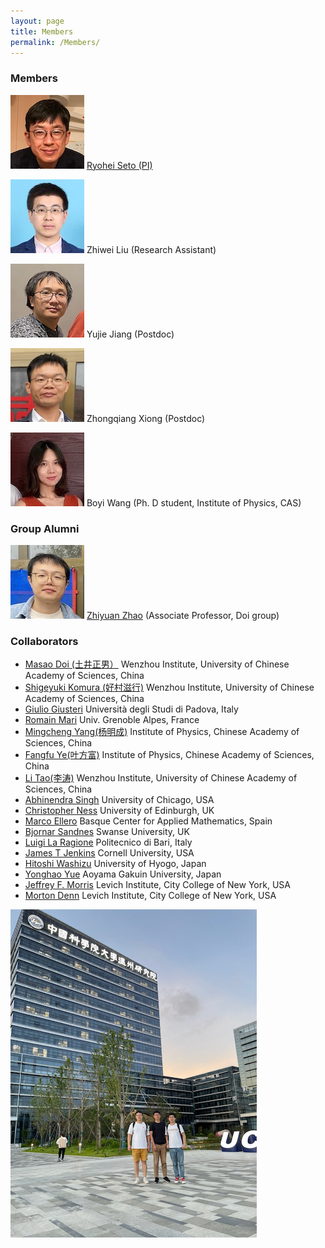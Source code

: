```yaml
---
layout: page
title: Members
permalink: /Members/
---
```


### Members

![Seto](/assets/img/Seto2.jpeg) [Ryohei Seto (PI)](99myprofile.md)

![Zhiwei](/assets/img/Zhiwei.jpeg)
Zhiwei Liu (Research Assistant)

![Yujie](/assets/img/Yujie.jpeg) Yujie Jiang (Postdoc)

![Zhongqiang](/assets/img/Zhongqiang.jpeg) Zhongqiang Xiong (Postdoc)

![Boyi](/assets/img/Boyi.jpeg) Boyi Wang (Ph. D student, Institute of Physics, CAS)

### Group Alumni

![Zhiyuan](/assets/img/Zhiyuan.jpeg) [Zhiyuan Zhao](https://www.researchgate.net/profile/Zhiyuan_Zhao11) (Associate Professor, Doi group)

### Collaborators

- [Masao Doi (土井正男）](http://mdoi.jp/index_E.html) Wenzhou Institute, University of Chinese Academy of Sciences, China
- [Shigeyuki Komura (好村滋行)](http://biosoft.world.coocan.jp) Wenzhou Institute, University of Chinese Academy of Sciences, China
- [Giulio Giusteri](https://www.math.unipd.it/~giusteri/) Università degli Studi di Padova, Italy
- [Romain Mari](http://rmari.github.io) Univ. Grenoble Alpes, France
- [Mingcheng Yang(杨明成)](http://www.iop.cas.cn/rcjy/zgjgwry/?id=2023) Institute of Physics, Chinese Academy of Sciences, China
- [Fangfu Ye(叶方富)](http://www.iop.cas.cn/rcjy/zgjgwry/?id=2022) Institute of Physics, Chinese Academy of Sciences, China
- [Li Tao(李涛)](http://www.wiucas.ac.cn/team/group/2019/516.html) Wenzhou Institute, University of Chinese Academy of Sciences, China
- [Abhinendra Singh](https://scholar.google.com/citations?user=M2IMz3QAAAAJ&hl=nl) University of Chicago, USA
- [Christopher Ness](https://christopherjness.github.io) University of Edinburgh, UK
- [Marco Ellero](http://www.bcamath.org/en/people/mellero) Basque Center for Applied Mathematics, Spain
- [Bjornar Sandnes](https://www.swansea.ac.uk/staff/b.sandnes) Swanse University, UK
- [Luigi La Ragione](https://scholar.google.com/citations?user=YiG-vvwAAAAJ&hl=en) Politecnico di Bari, Italy
- [James T Jenkins](https://www.cee.cornell.edu/faculty-directory/james-t-jenkins) Cornell University, USA
- [Hitoshi Washizu](http://washizu.org/lab/index-e.html) University of Hyogo, Japan
- [Yonghao Yue](http://mns.k.u-tokyo.ac.jp/~yonghao/) Aoyama Gakuin University, Japan
- [Jeffrey F. Morris](http://www-levich.engr.ccny.cuny.edu/~jmorris/index.html) Levich Institute, City College of New York, USA
- [Morton Denn](http://www-levich.engr.ccny.cuny.edu/mdcv.htm) Levich Institute, City College of New York, USA

![group photo2](/assets/img/group_photo2.jpeg)

